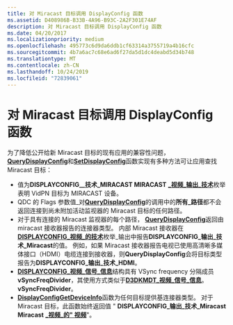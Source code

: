 ```yaml
---
title: 对 Miracast 目标调用 DisplayConfig 函数
ms.assetid: D408986B-B33B-4A96-B93C-2A2F301E74AF
description: 对 Miracast 目标调用 DisplayConfig 函数
ms.date: 04/20/2017
ms.localizationpriority: medium
ms.openlocfilehash: 495773c6d9da6ddb1cf63314a3755719a4b16cfc
ms.sourcegitcommit: 4b7a6ac7c68e6ad6f27da5d1dc4deabd5d34b748
ms.translationtype: MT
ms.contentlocale: zh-CN
ms.lasthandoff: 10/24/2019
ms.locfileid: "72839061"
---
```

# <a name="calling-displayconfig-functions-for-a-miracast-target"></a>对 Miracast 目标调用 DisplayConfig 函数


为了降低公开给新 Miracast 目标的现有应用的兼容性问题， [**QueryDisplayConfig**](https://docs.microsoft.com/windows/desktop/api/winuser/nf-winuser-querydisplayconfig)和[**SetDisplayConfig**](https://docs.microsoft.com/windows/desktop/api/winuser/nf-winuser-setdisplayconfig)函数实现有多种方法可让应用查找 Miracast 目标：

-   值为**DISPLAYCONFIG\_\_技术\_MIRACAST MIRACAST** [ **\_视频\_输出\_技术**](https://docs.microsoft.com/windows/desktop/api/wingdi/ne-wingdi-displayconfig_video_output_technology)枚举表明 VidPN 目标为 MIRACAST 设备。
-   QDC 的 Flags 参数值\_对[**QueryDisplayConfig**](https://docs.microsoft.com/windows/desktop/api/winuser/nf-winuser-querydisplayconfig)的调用中的**所有\_路径**都不会返回连接到尚未附加活动监视器的 Miracast 目标的任何路径。
-   对于具有连接的 Miracast 监视器的每个路径， [**QueryDisplayConfig**](https://docs.microsoft.com/windows/desktop/api/winuser/nf-winuser-querydisplayconfig)返回由 miracast 接收器报告的连接器类型。 内部 Miracast 接收器在[**DISPLAYCONFIG\_视频\_的技术**](https://docs.microsoft.com/windows/desktop/api/wingdi/ne-wingdi-displayconfig_video_output_technology)枚举\_输出中报告**DISPLAYCONFIG\_输出\_技术\_Miracast**的值。 例如，如果 Miracast 接收器报告电视已使用高清晰多媒体接口（HDMI）电缆连接到接收器，则**QueryDisplayConfig**会将目标类型报告为**DISPLAYCONFIG\_输出\_技术\_HDMI**。
-   [**DISPLAYCONFIG\_视频\_信号\_信息**](https://docs.microsoft.com/windows/desktop/api/wingdi/ns-wingdi-displayconfig_video_signal_info)结构具有 VSync frequency 分隔成员**vSyncFreqDivider**，其使用方式类似于[**D3DKMDT\_视频\_信号\_信息**](https://docs.microsoft.com/windows-hardware/drivers/ddi/d3dkmdt/ns-d3dkmdt-_d3dkmdt_video_signal_info)。**vSyncFreqDivider**。
-   [**DisplayConfigGetDeviceInfo**](https://docs.microsoft.com/windows/desktop/api/winuser/nf-winuser-displayconfiggetdeviceinfo)函数为任何目标提供基连接器类型。 对于 Miracast 目标，此函数始终返回值 " **DISPLAYCONFIG\_输出\_技术\_Miracast Miracast** [ **\_视频\_的" 视频**](https://docs.microsoft.com/windows/desktop/api/wingdi/ne-wingdi-displayconfig_video_output_technology)"。

 

 





